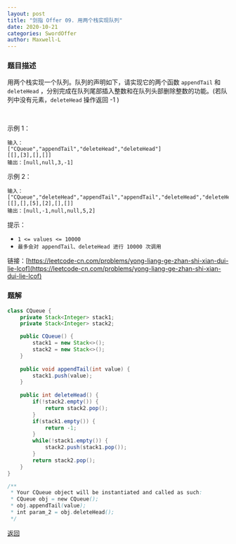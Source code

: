 ```yaml
---
layout: post
title: "剑指 Offer 09. 用两个栈实现队列"
date: 2020-10-21
categories: SwordOffer
author: Maxwell-L
---
```


### **题目描述**
用两个栈实现一个队列。队列的声明如下，请实现它的两个函数 `appendTail` 和 `deleteHead` ，分别完成在队列尾部插入整数和在队列头部删除整数的功能。(若队列中没有元素，`deleteHead` 操作返回 -1 )

 

示例 1：
```
输入：
["CQueue","appendTail","deleteHead","deleteHead"]
[[],[3],[],[]]
输出：[null,null,3,-1]
```
示例 2：
```
输入：
["CQueue","deleteHead","appendTail","appendTail","deleteHead","deleteHead"]
[[],[],[5],[2],[],[]]
输出：[null,-1,null,null,5,2]
```
提示：

* `1 <= values <= 10000`
* `最多会对 appendTail、deleteHead 进行 10000 次调用`


链接：[https://leetcode-cn.com/problems/yong-liang-ge-zhan-shi-xian-dui-lie-lcof](https://leetcode-cn.com/problems/yong-liang-ge-zhan-shi-xian-dui-lie-lcof)


### **题解**
``` java
class CQueue {
    private Stack<Integer> stack1;
    private Stack<Integer> stack2;

    public CQueue() {
        stack1 = new Stack<>();
        stack2 = new Stack<>();
    }
    
    public void appendTail(int value) {
        stack1.push(value);
    }
    
    public int deleteHead() {
        if(!stack2.empty()) {
            return stack2.pop();
        } 
        if(stack1.empty()) {
            return -1;
        }
        while(!stack1.empty()) {
            stack2.push(stack1.pop());
        }
        return stack2.pop();
    }
}

/**
 * Your CQueue object will be instantiated and called as such:
 * CQueue obj = new CQueue();
 * obj.appendTail(value);
 * int param_2 = obj.deleteHead();
 */
```


[返回](https://maxwell-blog.cn/leetcode/2020/10/08/leetcode)